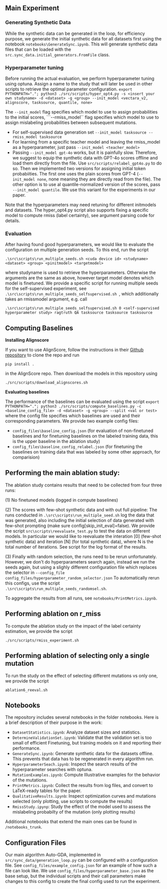 ## Main Experiment

### Generating Synthetic Data
While the synthetic data can be generated in the loop, for efficiency purpose, we generate the initial synthetic data for 
all datasets first using the notebook ```notebooks\GenerateSync.ipynb```.
This will generate synthetic data files that can be loaded with the ```src.sync_data.initial_generators.FromFile``` class.

### Hyperparameter tuning
Before running the actual evaluation, we perform hyperparameter tuning using optuna.
Assign a name to the study that will later be used in other scripts to retrieve the optimal parameter configuration.
```export PYTHONPATH="."; python3 ./src/scripts/hyper_opt4.py -s <insert your own studyname> -d <dataset> -g <group> --init_model <vectara_v2, alignscore, tasksource, quantile, none>```

The ```--init_model``` flag specifies which model to use to assign probabilities to the initial scores, ```--rmiss_model`` flag specifies which model to use to assign mislabeling probabilities between subsequent mutations.
* For self-supervised data generation set ```--init_model tasksource --rmiss_model tasksource``` 
* For learning from a specific teacher model and leaving the rmiss_model as a hyperparameter, just pass ```--init_model <teacher_model>```
* Passing ```--init_model gpt-4o``` works, but it is painfully slow. Therefore, we suggest to equip the synthetic data with GPT-4o scores offline and load them directly from the file. Use ```src/scripts/relabel_gpt4o.py``` to do so. Then we implemented two versions for assigning initial token probabiities. The first one uses the plain scores from GPT-4 (```--init_model none```, none meaning they are directly read from the file). The other option is to use al quantile-normalized version of the scores, pass ```--init_model quantile```. We use this variant for the experiments in our paper.


Note that the hyperparameters may need retuning for different initmodels and datasets.
The hyper_opt4.py script also supports fixing a specific model to compute rmiss (label certainty), see argument parsing code for details.

### Evaluation
After having found good hyperparameters, we would like to evaluate the configuration on multiple generation seeds. To this
end, run the script 

```
.\src\scripts\run_multiple_seeds.sh <cuda device id> <studyname> <dataset> <group> <pinitmodel> <targetmodel>
```
where studyname is used to retrieve the hyperparameters. Otherwise the arguments are the same as above, however target model
denotes which model is finetuned. We provide a specific script for running multiple seeds for the self-supervised experiment,
see ```.\src\scripts\run_multiple_seeds_selfsupervised.sh ```, which additionally takes an rmissmodel argument, e.g. call
```
.\src\scripts\run_multiple_seeds_selfsupervised.sh 0 <self-supervised hyperparameter study> ragtruth QA tasksource tasksource tasksource
```

## Computing Baselines

**Installing Alignscore**

If you want to use AlignScore, follow the instructions in their [Github repository](https://github.com/yuh-zha/AlignScore) to clone the repo and run 
```
pip install .
```
in the AlignScore repo.
Then download the models in this repository using 
```
./src/scripts/download_alignscores.sh
```
**Evaluating baselines**

The performance of the baselines can be evaluated using the script
```export PYTHONPATH="."; python3 ./src/scripts/compute_baselines.py -c <baseline_config_file> -d <dataset> -g <group> --split <val or test>```
where the config file specifies which baselines are used and their corresponding parameters.
We provide two example config files:

 * ```config_files\baseline_config.json``` (for evaluation of non-finetuned baselines and for finetuning baselines on the labeled training data, this is the upper baseline in the ablation study)
 * ```config_files\baseline_config_relabel.json``` (for finetuning the baselines on training data that was labeled by some other approach, for comparision)


## Performing the main ablation study:
The ablation study contains results that need to be collected from four three runs:

(1) No finetuned models (logged in compute baselines)

(2) The scores with few-shot synthetic data and with out full pipeline:
The runs conducted in ```.\src\scripts\run_multiple_seed.sh``` log the data that was generated, also including the initial 
selection of data generated with few-shot prompting (make sure config[skip_init_eval]=false).  We provide the script 
```src\scripts\reevaluate_test.py``` to test the data on different models. In particular we would like to reevaluate the interation [0] (few-shot synthetic data) and
iteration [N] (for total synthetic data), where N is the total number of iterations. See script for the log format of the results.

(3) Finally with random selection, the runs need to be rerun unfortunately. However, we don't do hyperparameters search again,
instead we run the seeds again, but using a slighly different configuration file which replaces the selector in ```--config_file config_files/hyperparameter_random_selector.json```
To automatically rerun this configs, use the script ```.\src\scripts\run_multiple_seeds_randomsel.sh```.

To aggregate the results from all runs, see ```notebooks/PrintMetrics.ipynb```.



## Performing ablation on r_miss
To compute the ablation study on the impact of the label certainty estimation, we provide the script
```
./src/scripts/rmiss_experiment.sh
```

## Performing ablation of selecting only a single mutation
To run the study on the effect of selecting different mutations vs only one, we provide the script
```
ablation6_reeval.sh
```


## Notebooks
The repository includes several notebooks in the folder notebooks. Here is a brief description of their purpose in the work:
* ```DatasetStatistics.ipynb```: Analyze dataset sizes and statistics.
* ```DetermineValidationSet.ipynb```: Validate that the validation set is too small of efficient Finetuning, but training models on it and reporting their performance.
* ```GenerateSync.ipynb```: Generate synthetic data for the datasets offline. This prevents that data has to be regenerated in every algorithm run.
* ```HyperparameterSeach.ipynb```: Inspect the search results of the hyperparameter searches with optuna.
* ```MutationExamples.ipynb```: Compute Illustrative examples for the behavior of the mutations.
* ```PrintMetrics.ipynb```: Collect the results from log files, and convert to LaTeX-ready tables for the paper.
* ```QualitativeResults.ipynb```: Inspect optimization curves and mutations selected (only plotting, use scripts to compute the results)
* ```RmissStudy.ipynp```: Study the effect of the model used to assess the mislabeling probabilty of the mutation (only plotting results)

Additional notebooks that extend the main ones can be found in ```/notebooks_trunk```. 

## Configuration Files
Our main algorithm Auto-GDA, implemented in ```src/sync_data/generation_loop.py``` can be configured with a configuration file.
See ```config_files/example_config.json``` for an example of how such a file can look like.
We use ```config_files/hyperparameter_base.json``` as the base setup, but the individual scripts and their call parameters make changes to this config to create the final config used to run the experiment.

